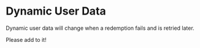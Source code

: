 # Dynamic User Data

Dynamic user data will change when a redemption fails and is retried later.

Please add to it!
